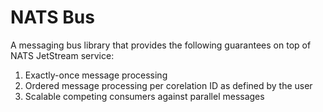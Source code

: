 # NATS Bus

A messaging bus library that provides the following guarantees on top of NATS JetStream service:

1. Exactly-once message processing
2. Ordered message processing per corelation ID as defined by the user
3. Scalable competing consumers against parallel messages
